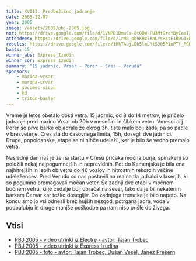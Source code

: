 ```yaml
---
title: XVIII. Predbožično jadranje
date: 2005-12-07
year: 2005
image: /assets/2005/pbj-2005.jpg
nor: https://drive.google.com/file/d/1VNPD1DmuCa-8tODW-FU3Mt9rcYByEaaT/view?usp=sharing
attendees: https://drive.google.com/file/d/1rM8_pb9KHz7RnLYsRstE1B9G1xDwdV-g/view?usp=sharing
results: https://drive.google.com/file/d/1HkTAujLQb5lmLYtSJ05P1nPTf_PGHXu5/view?usp=sharing
boats: 15
winner_abs: Express Izudin
winner_cor: Express Izudin
summary: "15 jadrnic, Vrsar - Porer - Cres - Veruda"
sponsors:
    - marina-vrsar
    - marina-crvar
    - socomec-sicon
    - kd
    - triton-basler
---
```


Vreme je letos obetalo dosti vetra. 15 jadrnic, od 8 do 14 metrov, je pričelo jadranje pred marino Vrsar ob 20h v mesečini in šibkem vetru. Vmesni cilj Porer so prve barke objadrale že okrog 3h, tiste malo bolj zadaj pa so padle v brezveterje. Cres sta do časovnega limita, 15h, dosegli dve jadrnici. Druge, popoldanske, etape se ni nihče udeležil, ker je bilo še vedno premalo vetra.

Naslednji dan nas je že na startu v Cresu pričaka močna burja, spinakerji so položili nekaj najpogumnejših in neprevidnih. Pot do Kamenjaka je bila ena najhitrejših in lepih ob vetru do 40 vozlov in hitrostnih rekordih večine udeležencev. Pred Verudo so nas postavili na realna tla jadralci v laserjih, ki so pogumno premagovali močan veter. Še zadnji dve etapi v močnem bočnem vetru, ki je čedalje bolj obračal na sever, tako da je bil nekaterim barkam Červar kar težko dosegljiv. Do zadnjega trenutka je bilo napeto. Na koncu smo jo vsi odnesli brez hujših nezgod; potrgana jadra, voda v podpalubju in druge manjše poškodbe pa nam niso prišle do živega.

## Vtisi
 - [PBJ 2005 - video utrinki iz Electre - avtor: Tajan Trobec](https://www.youtube.com/watch?v=jGhEDtY8yus)
 - [PBJ 2005 - video utrinki iz Express Izudina](http://www.youtube.com/watch?v=83Y-Jg3TjC0)
 - [PBJ 2005 - foto - avtor: Tajan Trobec, Dušan Vesel, Janez Prešern](https://photos.app.goo.gl/diWWysjAneSiGtvB6)
